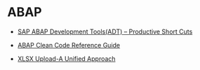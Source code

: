 # ABAP


 - <a href="https://blogs.sap.com/2021/07/16/abap-adt-frequently-used-short-cuts/">SAP ABAP Development Tools(ADT) – Productive Short Cuts</a>


- <a href="https://github.com/SAP/styleguides/blob/main/clean-abap/CleanABAP.md">ABAP Clean Code Reference Guide</a>


- <a href="https://www.sap.com/documents/2015/07/ced1ac7f-527c-0010-82c7-eda71af511fa.html">XLSX Upload-A Unified Approach</a>
